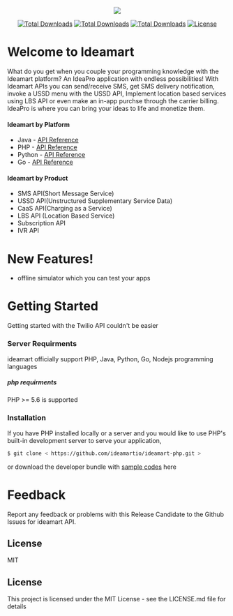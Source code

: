 <p align="center"><a href="https://ideamart.lk" target="_blank"><img src="http://www.ideamart.lk/web/wp-content/uploads/2017/02/logo-dark.png"></a></p>

<p align="center">
<a href="#"><img src="https://img.shields.io/circleci/project/github/RedSparr0w/node-csgo-parser.svg" alt="Total Downloads"></a>
<a href="#"><img src="https://img.shields.io/php-eye/symfony/symfony.svg" alt="Total Downloads"></a>
<a href="#"><img src="https://img.shields.io/packagist/php-v/symfony/symfony.svg" alt="Total Downloads"></a>
<a href="#"><img src="https://poser.pugx.org/laravel/framework/license.svg" alt="License"></a>
</p>

# Welcome to Ideamart


What do you get when you couple your programming knowledge with the Ideamart platform? An IdeaPro application with endless possibilities!
With Ideamart APIs you can send/receive SMS, get SMS delivery notification, invoke a USSD menu with the USSD API, Implement location based services using LBS API or even make an in-app purchse through the carrier billing. IdeaPro is where you can bring your ideas to life and monetize them.
  
  #### Ideamart by Platform

  - Java  - [API Reference](http://breakdance.io)
  - PHP -  [API Reference](http://breakdance.io)
  - Python -  [API Reference](http://breakdance.io)
  - Go -  [API Reference](http://breakdance.io)
  
  
#### Ideamart by Product

  - SMS API(Short Message Service)
  - USSD API(Unstructured Supplementary Service Data)
  - CaaS API(Charging as a Service)
  - LBS API (Location Based Service)
  - Subscription API
  - IVR API

# New Features!

  - offline simulator which you can test your apps
  

# Getting Started

Getting started with the Twilio API couldn't be easier

### Server Requirments 
ideamart officially support PHP, Java, Python, Go, Nodejs programming languages

##### php requirments
PHP >= 5.6 is supported 


### Installation
If you have PHP installed locally or a server and you would like to use PHP's built-in development server to serve your application,


```sh
$ git clone < https://github.com/ideamartio/ideamart-php.git >
```

or download the developer bundle with   [sample codes](http://www.ideamart.lk/web/idea-pro/downloads/download-list/) here 

 # Feedback
Report any feedback or problems with this Release Candidate to the Github Issues for ideamart API.


License
----

MIT
## License
This project is licensed under the MIT License - see the LICENSE.md file for details

